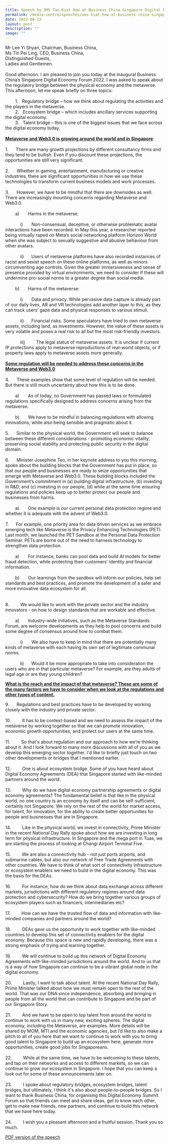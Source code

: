 ```yaml
---
title: Speech by SMS Tan Kiat How at Business China Singapore Digital Economy Forum
permalink: /media-centre/speeches/sms-kiat-how-at-business-china-singapore-digital-economy-forum/
date: 2022-08-23
layout: post
description: ""
image: ""
---
```

<p>Mr Lee Yi Shyan, Chairman, Business China,<br>
Ms Tin Pei Ling, CEO, Business China,<br>
Distinguished Guests,<br>
Ladies and Gentlemen.<br>
<br>
Good afternoon. I am pleased to join you today at the inaugural Business China’s Singapore Digital Economy Forum 2022. I was asked to speak about the regulatory bridge between the physical economy and the metaverse. This afternoon, let me speak briefly on three topics:&nbsp;<br>
<br>
<span style="white-space: pre;">		</span>1. <span style="white-space: pre;">	</span>Regulatory bridge – how we think about regulating the activities and the players in the metaverse.<br>
<span style="white-space: pre;">		</span>2.<span style="white-space: pre;"> 	</span>Ecosystem bridge – which includes ancillary services supporting the digital economy.<br>
<span style="white-space: pre;">		</span>3.<span style="white-space: pre;"> 	</span>Talent bridge – this is one of the biggest issues that we face across the digital economy today.<br>
<br>
<strong><span style="text-decoration: underline;">Metaverse and Web3.0 is growing around the world and in Singapore</span></strong><br>
<br>
1.<span style="white-space: pre;"> 		</span>There are many growth projections by different consultancy firms and they tend to be bullish. Even if you discount these projections, the opportunities are still very significant.<br>
<br>
2.<span style="white-space: pre;"> 		</span>Whether in gaming, entertainment, manufacturing or creative industries, there are significant opportunities in how we use these technologies to transform current business models and work processes.<br>
<br>
3.<span style="white-space: pre;"> 		</span>However, we have to be mindful that there are downsides as well. There are increasingly mounting concerns regarding Metaverse and Web3.0.<br>
<br>
<span style="white-space: pre;">		</span>a) <span style="white-space: pre;">		</span>Harms in the metaverse:<br>
<br>
<span style="white-space: pre;">			</span>i) <span style="white-space: pre;">		</span>Non-consensual, deceptive, or otherwise problematic avatar interactions have been recorded. In May this year, a researcher reported being virtually raped on Meta’s social networking platform Horizon World when she was subject to sexually suggestive and abusive behaviour from other avatars.<br>
<br>
<span style="white-space: pre;">			</span>ii) <span style="white-space: pre;">		</span>Users of metaverse platforms have also recorded instances of racist and sexist speech on these online platforms, as well as minors circumventing age controls. Given the greater immersiveness and sense of presence provided by virtual environments, we need to consider if these will undermine pro-social norms to a greater degree than social media.<br>
<br>
<span style="white-space: pre;">		</span>b) <span style="white-space: pre;">		</span>Harms of the metaverse:<br>
<br>
<span style="white-space: pre;">			</span>i) <span style="white-space: pre;">		</span>Data and privacy. While pervasive data capture is already part of our daily lives, AR and VR technologies add another layer to this, as they can track users’ gaze data and physical responses to various stimuli.<br>
<br>
<span style="white-space: pre;">			</span>ii) <span style="white-space: pre;">		</span>Financial risks. Some speculators have tried to own metaverse assets, including land, as investments. However, the value of these assets is very volatile and poses a real risk to all but the most risk-friendly investors.<br>
<br>
<span style="white-space: pre;">			</span>iii) <span style="white-space: pre;">		</span>The legal status of metaverse assets. It is unclear if current IP protections apply to metaverse reproductions of real-world objects, or if property laws apply to metaverse assets more generally.&nbsp;<br>
<br>
<span style="text-decoration: underline;"><strong>Some regulation will be needed to address these concerns in the Metaverse and Web3.0</strong></span><br>
<br>
4.<span style="white-space: pre;"> 		</span>These examples show that some level of regulation will be needed. But there is still much uncertainty about how this is to be done.<br>
<br>
<span style="white-space: pre;">		</span>a)<span style="white-space: pre;"> 		</span>As of today, no Government has passed laws or formulated regulations specifically designed to address concerns arising from the metaverse.<br>
<br>
<span style="white-space: pre;">		</span>b)<span style="white-space: pre;"> 		</span>We have to be mindful in balancing regulations with allowing innovations, while also being sensible and pragmatic about it.<br>
<br>
5.<span style="white-space: pre;"> 		</span>Similar to the physical world, the Government will seek to balance between these different considerations - promoting economic vitality, preserving social stability and protecting public security in the digital domain.<br>
<br>
6.<span style="white-space: pre;"> 		</span>Minister Josephine Teo, in her keynote address to you this morning, spoke about the building blocks that the Government has put in place, so that our people and businesses are ready to seize opportunities that emerge with Metaverse and Web3.0. These building blocks included the Government’s commitment in (a) building digital infrastructure, (b) investing in R&amp;D, and (c) investing in our people, (d) while at the same time ensuring regulations and policies keep up to better protect our people and businesses from harms.<br>
<br>
<span style="white-space: pre;">		</span>a) <span style="white-space: pre;">		</span>One example is our current personal data protection regime and whether it is adequate with the advent of Web3.0.<br>
<br>
7.<span style="white-space: pre;"> 		</span>For example, one priority area for data driven services as we embrace emerging tech like Metaverse is the Privacy Enhancing Technologies (PET). Last month, we launched the PET Sandbox at the Personal Data Protection Seminar. PETs are borne out of the need to harness technology to strengthen data protection.<br>
<br>
<span style="white-space: pre;">		</span>a)<span style="white-space: pre;"> 		</span>For instance, banks can pool data and build AI models for better fraud detection, while protecting their customers’ identity and financial information.<br>
<br>
<span style="white-space: pre;">		</span>b)<span style="white-space: pre;"> 		</span>Our learnings from the sandbox will inform our policies, help set standards and best practices, and promote the development of a safer and more innovative data ecosystem for all.<br>
<br>
<br>
8.<span style="white-space: pre;">&nbsp;		</span>We would like to work with the private sector and the industry innovators - on how to design standards that are workable and effective.<br>
<br>
<span style="white-space: pre;">		</span>a)<span style="white-space: pre;"> 		</span>Industry-wide initiatives, such as the Metaverse Standards Forum, are welcome developments as they help to pool concerns and build some degree of consensus around how to combat them.<br>
<br>
<span style="white-space: pre;">			</span>i) <span style="white-space: pre;">		</span>We also have to keep in mind that there are potentially many kinds of metaverse with each having its own set of legitimate communal norms.<br>
<br>
<span style="white-space: pre;">			</span>ii) <span style="white-space: pre;">		</span>Would it be more appropriate to take into consideration the users who are in that particular metaverse? For example, are they adults of legal age or are they young children?</p>
<p><strong><span style="text-decoration: underline;">What is the reach and the impact of that metaverse? These are some of the many factors we have to consider when we look at the regulations and other types of content.</span></strong></p>
<p>
9.<span style="white-space: pre;"> 		</span>Regulations and best practices have to be developed by working closely with the industry and private sector.<br>
<br>
10.<span style="white-space: pre;"> 		</span>It has to be context-based and we need to assess the impact of the metaverse by working together so that we can promote innovation, economic growth opportunities, and protect our users at the same time.<br>
<br>
11.<span style="white-space: pre;"> 		</span>So that's about regulation and our approach to how we’re thinking about it. And I look forward to many more discussions with all of you as we develop this emerging sector together. I'd like to briefly just touch on two other developments or bridges that I mentioned earlier.<br>
<br>
12.<span style="white-space: pre;"> 		</span>One is about ecosystem bridge. Some of you have heard about Digital Economy Agreements (DEA) that Singapore started with like-minded partners around the world.&nbsp;<br>
<br>
13.<span style="white-space: pre;"> 		</span>Why do we have digital economy partnership agreements or digital economy agreements? The fundamental belief is that like in the physical world, no one country is an economy by itself and can be self-sufficient, certainly not Singapore. We rely on the rest of the world for market access, for talent, for innovation, for the ability to create better opportunities for people and businesses that are in Singapore.<br>
<br>
14.<span style="white-space: pre;"> 		</span>Like in the physical world, we invest in connectivity, Prime Minister in the recent National Day Rally spoke about how we are investing in long term for physical infrastructure. In Singapore and the mega port in Tuas, we are starting the process of looking at Changi Airport Terminal Five.<br>
<br>
15.<span style="white-space: pre;"> 		</span>We are also a connectivity hub - not just ports airports, and submarine cables, but also our network of Free Trade Agreements with other countries. We have to think of what sort of connectivity infrastructure or ecosystem enablers we need to build in the digital economy. This was the basis for the DEAs.<br>
<br>
16.<span style="white-space: pre;"> 		</span>For instance, how do we think about data exchange across different markets, jurisdictions with different regulatory regimes around data protection and cybersecurity? How do we bring together various groups of ecosystem players such as financers, intermediaries etc?<br>
<br>
17.<span style="white-space: pre;"> 		</span>How can we have the trusted flow of data and information with like-minded companies and partners around the world?&nbsp;<br>
<br>
18.<span style="white-space: pre;"> 		</span>DEAs gave us the opportunity to work together with like-minded countries to develop this set of connectivity enablers for the digital economy. Because this space is new and rapidly developing, there was a strong emphasis of trying and learning together.&nbsp;<br>
<br>
19.<span style="white-space: pre;"> 		</span>We will continue to build up this network of Digital Economy Agreements with like-minded jurisdictions around the world. And to us that is a way of how Singapore can continue to be a vibrant global node in the digital economy.<br>
<br>
20.<span style="white-space: pre;"> 		</span>Lastly, I want to talk about talent. At the recent National Day Rally, Prime Minister talked about how we must remain open to the rest of the world. That was our DNA since independence, absorbing and bringing in people from all the world that can contribute to Singapore and be part of our Singapore Story.<br>
<br>
21.<span style="white-space: pre;"> 		</span>And we have to be open to top talent from around the world to continue to work with us in many new, exciting spheres. The digital economy, including the Metaverse, are examples. More details will be shared by MOM, MTI and the economic agencies, but I’d like to also make a pitch to all of you here that we want to continue to work with you to bring good talent to Singapore to build up an ecosystem here, generate more opportunities, create good jobs for Singaporeans.&nbsp;<br>
<br>
22.<span style="white-space: pre;"> 		</span>While at the same time, we have to be welcoming to these talents, and tap on their networks and access to different markets, so we can continue to grow our ecosystem in Singapore. I hope that you can keep a look out for some of these announcements later on.<br>
<span style="white-space: pre;">	</span><br>
23.<span style="white-space: pre;"> 		</span>I spoke about regulatory bridges, ecosystem bridges, talent bridges, but ultimately, I think it's also about people-to-people bridges. So I want to thank Business China, for organising this Digital Economy Summit Forum so that friends can meet and share ideas, get to know each other, get to make new friends, new partners, and continue to build this network that we have here today.<br>
<br>
24.<span style="white-space: pre;"> 		</span>I wish you a pleasant afternoon and a fruitful session. Thank you so much.</p>

[PDF version of the speech](/files/Speeches%202022/speech%20by%20sms%20kiat%20how%20at%20business%20china%20singapore%20digital%20economy%20forum%20.pdf)